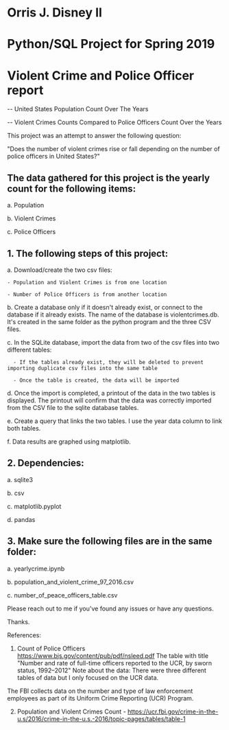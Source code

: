 # Orris J. Disney II
# Python/SQL Project for Spring 2019

# Violent Crime and Police Officer report

 -- United States Population Count Over The Years 

 -- Violent Crimes Counts Compared to Police Officers Count Over the Years

This project was an attempt to answer the following question:

  "Does the number of violent crimes rise or fall depending on the number of police officers in United States?"

## The data gathered for this project is the yearly count for the following items:

  a. Population
  
  b. Violent Crimes
  
  c. Police Officers
      
## 1. The following steps of this project:

  a.  Download/create the two csv files:
  
    - Population and Violent Crimes is from one location
    
    - Number of Police Officers is from another location
    
  b.  Create a database only if it doesn't already exist, or connect to the database if it already exists.   The name of the database is violentcrimes.db.   It's created in the same folder as the python program and the three CSV files.
  
  c.  In the SQLite database, import the data from two of the csv files into two different tables:
  
      - If the tables already exist, they will be deleted to prevent importing duplicate csv files into the same table
      
      - Once the table is created, the data will be imported
  
  d. Once the import is completed, a printout of the data in the two tables is displayed.  The printout will confirm that the data was correctly imported from the CSV file to the sqlite database tables.
  
  e.  Create a query that links the two tables.   I use the year data column to link both tables.   
  
  f.  Data results are graphed using matplotlib.
  
## 2. Dependencies:

  a. sqlite3
  
  b. csv
  
  c. matplotlib.pyplot
  
  d. pandas

## 3. Make sure the following files are in the same folder:

  a.  yearlycrime.ipynb

  b.  population_and_violent_crime_97_2016.csv
  
  c.  number_of_peace_officers_table.csv
  
  
Please reach out to me if you've found any issues or have any questions.  

Thanks.


References:

1. Count of Police Officers
  https://www.bjs.gov/content/pub/pdf/nsleed.pdf
  The table with title "Number and rate of full-time officers reported to the UCR, by sworn status, 1992–2012"
  Note about the data: There were three different tables of data but I only focused on the UCR data.
  
  The FBI collects data on the number and type of law enforcement employees as part of its Uniform Crime Reporting (UCR) Program.

2. Population and Violent Crimes Count - 
  https://ucr.fbi.gov/crime-in-the-u.s/2016/crime-in-the-u.s.-2016/topic-pages/tables/table-1

